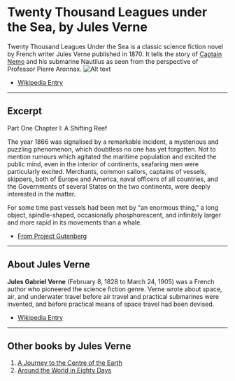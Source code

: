# Twenty Thousand Leagues under the Sea, by Jules Verne

Twenty Thousand Leagues Under the Sea is a classic science fiction novel by French writer Jules Verne published in 1870. It tells the story of [Captain Nemo](http://en.wikipedia.org/wiki/Captain_Nemo) and his submarine Nautilus as seen from the perspective of Professor Pierre Aronnax.
![Alt text](http://upload.wikimedia.org/wikipedia/commons/4/4e/20000_title_0a.jpg)

- [Wikipedia Entry](http://en.wikipedia.org/wiki/Twenty_Thousand_Leagues_Under_the_Sea)

- - -

## Excerpt

Part One
Chapter I: A Shifting Reef

The year 1866 was signalised by a remarkable incident, a mysterious and puzzling phenomenon, which doubtless no one has yet forgotten. Not to mention rumours which agitated the maritime population and excited the public mind, even in the interior of continents, seafaring men were particularly excited. Merchants, common sailors, captains of vessels, skippers, both of Europe and America, naval officers of all countries, and the Governments of several States on the two continents, were deeply interested in the matter.

For some time past vessels had been met by "an enormous thing," a long object, spindle-shaped, occasionally phosphorescent, and infinitely larger and more rapid in its movements than a whale.

- [From Project Gutenberg](http://www.gutenberg.org/ebooks/164)

- - -

## About Jules Verne

**Jules Gabriel Verne** (February 8, 1828 to March 24, 1905) was a French author who pioneered the science fiction genre. Verne wrote about space, air, and underwater travel before air travel and practical submarines were invented, and before practical means of space travel had been devised.

- [Wikipedia Entry](http://en.wikipedia.org/wiki/Jules_Verne)

- - -

## Other books by Jules Verne

1.	[A Journey to the Centre of the Earth](http://en.wikipedia.org/wiki/A_Journey_to_the_Center_of_the_Earth)
2.	[Around the World in Eighty Days](http://en.wikipedia.org/wiki/Around_the_World_in_Eighty_Days)


